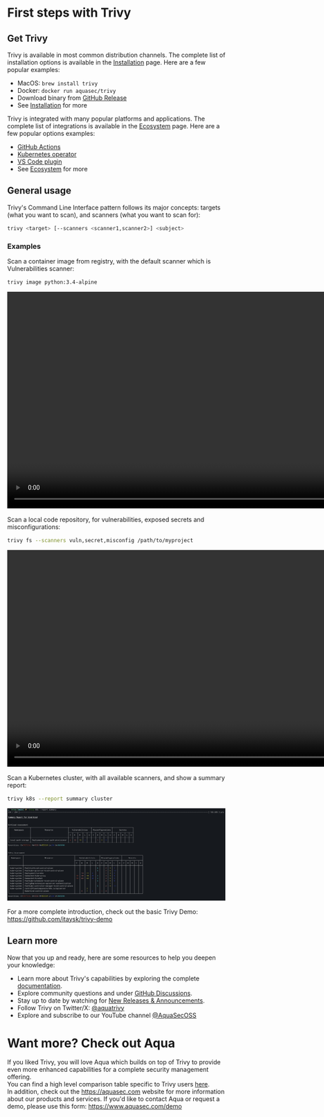 # First steps with Trivy

## Get Trivy

Trivy is available in most common distribution channels. The complete list of installation options is available in the [Installation](./installation.md) page. Here are a few popular examples:

- MacOS: `brew install trivy`
- Docker: `docker run aquasec/trivy`
- Download binary from [GitHub Release](https://github.com/aquasecurity/trivy/releases/latest/)
- See [Installation](./installation.md) for more

Trivy is integrated with many popular platforms and applications. The complete list of integrations is available in the [Ecosystem](../ecosystem/index.md) page. Here are a few popular options examples:

- [GitHub Actions](https://github.com/aquasecurity/trivy-action)
- [Kubernetes operator](https://github.com/aquasecurity/trivy-operator)
- [VS Code plugin](https://github.com/aquasecurity/trivy-vscode-extension)
- See [Ecosystem](../ecosystem/index.md) for more

## General usage

Trivy's Command Line Interface pattern follows its major concepts: targets (what you want to scan), and scanners (what you want to scan for):

```bash
trivy <target> [--scanners <scanner1,scanner2>] <subject>
```

### Examples

Scan a container image from registry, with the default scanner which is Vulnerabilities scanner:

```bash
trivy image python:3.4-alpine
```

<video width="1000" muted controls>
  <source src="https://user-images.githubusercontent.com/1161307/171013513-95f18734-233d-45d3-aaf5-d6aec687db0e.mov" type="video/mp4" />
</video>

Scan a local code repository, for vulnerabilities, exposed secrets and misconfigurations:

```bash
trivy fs --scanners vuln,secret,misconfig /path/to/myproject
```

<video width="1000" muted controls>
  <source src="https://user-images.githubusercontent.com/1161307/171013917-b1f37810-f434-465c-b01a-22de036bd9b3.mov" type="video/mp4" />
</video>

Scan a Kubernetes cluster, with all available scanners, and show a summary report:

```bash
trivy k8s --report summary cluster
```

<img src="../imgs/trivy-k8s.png" width="1000" alt="trivy-k8s"/>

For a more complete introduction, check out the basic Trivy Demo: <https://github.com/itaysk/trivy-demo>

## Learn more

Now that you up and ready, here are some resources to help you deepen your knowledge:

- Learn more about Trivy's capabilities by exploring the complete [documentation](../docs/index.md).
- Explore community questions and under [GitHub Discussions](https://github.com/aquasecurity/trivy/discussions).
- Stay up to date by watching for [New Releases & Announcements](https://github.com/aquasecurity/trivy/discussions/categories/announcements).
- Follow Trivy on Twitter/X: [@aquatrivy](https://x.com/aquatrivy)
- Explore and subscribe to our YouTube channel [@AquaSecOSS](http://youtube.com/@aquasecoss)

# Want more? Check out Aqua

If you liked Trivy, you will love Aqua which builds on top of Trivy to provide even more enhanced capabilities for a complete security management offering.  
You can find a high level comparison table specific to Trivy users [here](https://github.com/aquasecurity/resources/blob/main/trivy-aqua.md).  
In addition, check out the <https://aquasec.com> website for more information about our products and services.
If you'd like to contact Aqua or request a demo, please use this form: <https://www.aquasec.com/demo>
